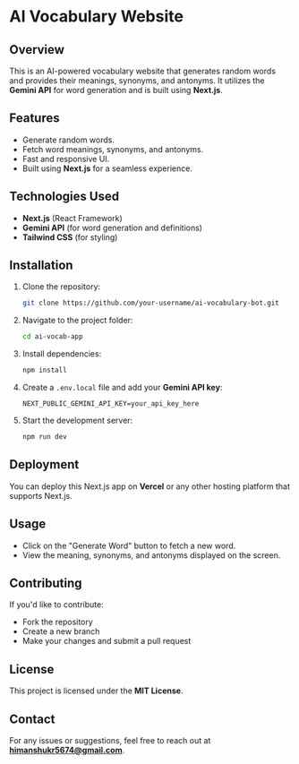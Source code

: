 # AI Vocabulary Website

## Overview
This is an AI-powered vocabulary website that generates random words and provides their meanings, synonyms, and antonyms. It utilizes the **Gemini API** for word generation and is built using **Next.js**.

## Features
- Generate random words.
- Fetch word meanings, synonyms, and antonyms.
- Fast and responsive UI.
- Built using **Next.js** for a seamless experience.

## Technologies Used
- **Next.js** (React Framework)
- **Gemini API** (for word generation and definitions)
- **Tailwind CSS** (for styling)

## Installation
1. Clone the repository:
   ```sh
   git clone https://github.com/your-username/ai-vocabulary-bot.git
   ```
2. Navigate to the project folder:
   ```sh
   cd ai-vocab-app
   ```
3. Install dependencies:
   ```sh
   npm install
   ```
4. Create a `.env.local` file and add your **Gemini API key**:
   ```env
   NEXT_PUBLIC_GEMINI_API_KEY=your_api_key_here
   ```
5. Start the development server:
   ```sh
   npm run dev
   ```

## Deployment
You can deploy this Next.js app on **Vercel** or any other hosting platform that supports Next.js.

## Usage
- Click on the "Generate Word" button to fetch a new word.
- View the meaning, synonyms, and antonyms displayed on the screen.

## Contributing
If you'd like to contribute:
- Fork the repository
- Create a new branch
- Make your changes and submit a pull request

## License
This project is licensed under the **MIT License**.

## Contact
For any issues or suggestions, feel free to reach out at **himanshukr5674@gmail.com**.

